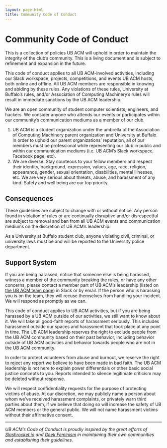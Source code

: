 ```yaml
---
layout: page.html
title: Community Code of Conduct
---
```


# Community Code of Conduct
This is a collection of policies UB ACM will uphold in order to maintain the integrity of the club’s community. This is a living document and is subject to refinement and expansion in the future.

This code of conduct applies to all UB ACM-involved activities, including our Slack workspace, projects, competitions, and events UB ACM hosts, both online and offline. All UB ACM members are responsible in knowing and abiding by these rules. Any violations of these rules, University at Buffalo’s rules, and/or Association of Computing Machinery’s rules will result in immediate sanctions by the UB ACM leadership.

We are an open community of student computer scientists, engineers, and hackers. We consider anyone who attends our events or participates within our community’s communication mediums as a member of our club.

1. UB ACM is a student organization under the umbrella of the Association of Computing Machinery parent organization and University at Buffalo. In order to uphold our parent organizations’ reputation, all of our members must be professional while representing our club in public and within our communication mediums (i.e. UB ACM’s Slack workspace, Facebook page, etc).
2. We are diverse. Stay courteous to your fellow members and respect their identity, background, expression, values, age, race, religion, appearance, gender, sexual orientation, disabilities, mental illnesses, etc. We are very serious about threats, abuse, and harassment of any kind. Safety and well being are our top priority.

## Consequences
These guidelines are subject to change with or without notice. Any person found in  violation of rules or are continually disruptive and/or disrespectful are subject to removal and ban from all UB ACM events and communication mediums on the discretion of UB ACM’s leadership.

As a University at Buffalo student club, anyone violating civil, criminal, or university laws must be and will be reported to the University police department.

## Support System
If you are being harassed, notice that someone else is being harassed, witness a member of the community breaking the rules, or have any other concerns, please contact a member part of UB ACM’s leadership (listed on [the UB ACM team page](http://ubacm.org/team)) in Slack or by email. If the person who is harassing you is on the team, they will recuse themselves from handling your incident. We will respond as promptly as we can.

This code of conduct applies to UB ACM activities, but if you are being harassed by a UB ACM outside of our activities, we still want to know about it. We will take all good-faith reports of harassment seriously. This includes harassment outside our spaces and harassment that took place at any point in time. The UB ACM leadership reserves the right to exclude people from the UB ACM community based on their past behavior, including behavior outside of UB ACM activities and behavior towards people who are not in the UB  ACM community.

In order to protect volunteers from abuse and burnout, we reserve the right to reject any report we believe to have been made in bad faith. The UB ACM leadership is not here to explain power differentials or other basic social justice concepts to you. Reports intended to silence legitimate criticism may be deleted without response.

We will respect confidentiality requests for the purpose of protecting victims of abuse. At our discretion, we may publicly name a person about whom we’ve received harassment complaints, or privately warn third parties about them, if we believe that doing so will increase the safety of UB ACM members or the general public. We will not name harassment victims without their affirmative consent.

<hr />

*UB ACM’s Code of Conduct is proudly inspired by the great efforts of [Slashrocket.io](https://slashrocket.io/CodeOfConduct/) and [Geek Feminism](http://geekfeminism.wikia.com/wiki/Community_anti-harassment/Policy) in maintaining their own communities and establishing their guidelines.*
